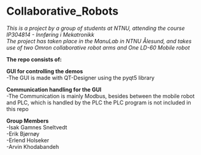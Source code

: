 # Collaborative_Robots

_This is a project by a group of students at NTNU, attending the course IP304814 - Innføring i Mekatronikk<br/>
The project has taken place in the ManuLab in NTNU Ålesund, and takes use of two Omron collaborative robot arms and One LD-60 Mobile robot_<br/>


**The repo consists of:**<br/>


**GUI for controlling the demos**<br/>
 -The GUI is made with QT-Designer using the pyqt5 library<br/>

**Communication handling for the GUI**<br/>
 -The Communication is mainly Modbus, besides between the mobile robot and PLC, which is handled by the PLC
  the PLC program is not included in this repo<br/>

**Group Members**<br/>
 -Isak Gamnes Sneltvedt<br/>
 -Erik Bjørnøy<br/>
 -Erlend Holseker<br/>
 -Arvin Khodabandeh
